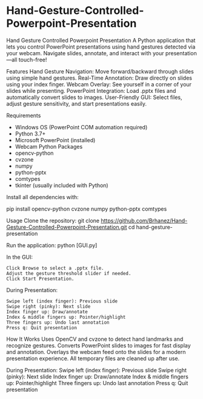 # Hand-Gesture-Controlled-Powerpoint-Presentation
Hand Gesture Controlled Powerpoint Presentation
A Python application that lets you control PowerPoint presentations using hand gestures detected via your webcam. Navigate slides, annotate, and interact with your presentation—all touch-free!

Features
Hand Gesture Navigation: Move forward/backward through slides using simple hand gestures.
Real-Time Annotation: Draw directly on slides using your index finger.
Webcam Overlay: See yourself in a corner of your slides while presenting.
PowerPoint Integration: Load .pptx files and automatically convert slides to images.
User-Friendly GUI: Select files, adjust gesture sensitivity, and start presentations easily.

Requirements
   - Windows OS (PowerPoint COM automation required)
   - Python 3.7+
   - Microsoft PowerPoint (installed)
   - Webcam
Python Packages
   - opencv-python
   - cvzone
   - numpy
   - python-pptx
   - comtypes
   - tkinter (usually included with Python)

Install all dependencies with:

  pip install opencv-python cvzone numpy python-pptx comtypes

Usage
  Clone the repository: git clone https://github.com/Brhanez/Hand-Gesture-Controlled-Powerpoint-Presentation.git
  cd hand-gesture-presentation

Run the application:
  python [GUI.py]

In the GUI:

    Click Browse to select a .pptx file.
    Adjust the gesture threshold slider if needed.
    Click Start Presentation.
During Presentation:

    Swipe left (index finger): Previous slide
    Swipe right (pinky): Next slide
    Index finger up: Draw/annotate
    Index & middle fingers up: Pointer/highlight
    Three fingers up: Undo last annotation
    Press q: Quit presentation

How It Works
    Uses OpenCV and cvzone to detect hand landmarks and recognize gestures.
    Converts PowerPoint slides to images for fast display and annotation.
    Overlays the webcam feed onto the slides for a modern presentation experience.
    All temporary files are cleaned up after use.

During Presentation:
    Swipe left (index finger): Previous slide
    Swipe right (pinky): Next slide
    Index finger up: Draw/annotate
    Index & middle fingers up: Pointer/highlight
    Three fingers up: Undo last annotation
    Press q: Quit presentation

